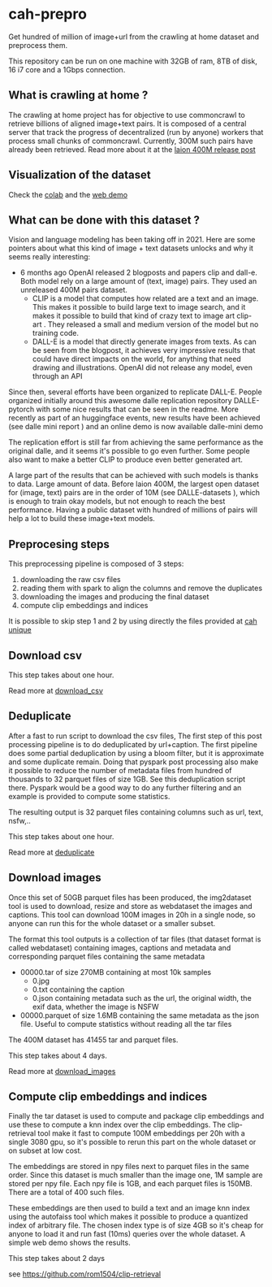 # cah-prepro
Get hundred of million of image+url from the crawling at home dataset and preprocess them.

This repository can be run on one machine with 32GB of ram, 8TB of disk, 16 i7 core and a 1Gbps connection.

## What is crawling at home ?

The crawling at home project has for objective to use commoncrawl to retrieve billions of aligned image+text pairs.
It is composed of a central server that track the progress of decentralized (run by anyone) workers that process small chunks of commoncrawl.
Currently, 300M such pairs have already been retrieved.
Read more about it at the [laion 400M release post](https://laion.ai/laion-400-open-dataset/)

## Visualization of the dataset

Check the [colab](https://colab.research.google.com/drive/14Hc_fUUOrG9260VzD_XsTxWX7f5cptyL?usp=sharing) and the [web demo](https://rom1504.github.io/clip-retrieval/)

## What can be done with this dataset ?

Vision and language modeling has been taking off in 2021. Here are some pointers about what this kind of image + text datasets unlocks and why it seems really interesting:

* 6 months ago OpenAI released 2 blogposts and papers clip and dall-e. Both model rely on a large amount of (text, image) pairs. They used an unreleased 400M pairs dataset.
   * CLIP is a model that computes how related are a text and an image. This makes it possible to build large text to image search, and it makes it possible to build that kind of crazy text to image art clip-art . They released a small and medium version of the model but no training code.
   * DALL-E is a model that directly generate images from texts. As can be seen from the blogpost, it achieves very impressive results that could have direct impacts on the world, for anything that need drawing and illustrations. OpenAI did not release any model, even through an API

Since then, several efforts have been organized to replicate DALL-E. People organized initially around this awesome dalle replication repository DALLE-pytorch with some nice results that can be seen in the readme. More recently as part of an huggingface events, new results have been achieved (see dalle mini report ) and an online demo is now available dalle-mini demo

The replication effort is still far from achieving the same performance as the original dalle, and it seems it's possible to go even further. Some people also want to make a better CLIP to produce even better generated art.

A large part of the results that can be achieved with such models is thanks to data. Large amount of data. Before laion 400M, the largest open dataset for (image, text) pairs are in the order of 10M (see DALLE-datasets ), which is enough to train okay models, but not enough to reach the best performance. Having a public dataset with hundred of millions of pairs will help a lot to build these image+text models.

## Preprocesing steps

This preprocessing pipeline is composed of 3 steps:
1. downloading the raw csv files
2. reading them with spark to align the columns and remove the duplicates
3. downloading the images and producing the final dataset
4. compute clip embeddings and indices

It is possible to skip step 1 and 2 by using directly the files provided at [cah unique](http://3080.rom1504.fr/cah/cah_dataframe_unique/)

## Download csv

This step takes about one hour.

Read more at [download_csv](download_csv)

## Deduplicate

After a fast to run script to download the csv files, The first step of this post processing pipeline is to do deduplicated by url+caption. The first pipeline does some partial deduplication by using a bloom filter, but it is approximate and some duplicate remain. Doing that pyspark post processing also make it possible to reduce the number of metadata files from hundred of thousands to 32 parquet files of size 1GB. See this deduplication script there. Pyspark would be a good way to do any further filtering and an example is provided to compute some statistics.

The resulting output is 32 parquet files containing columns such as url, text, nsfw,..

This step takes about one hour.

Read more at [deduplicate](deduplicate)

## Download images

Once this set of 50GB parquet files has been produced, the img2dataset tool is used to download, resize and store as webdataset the images and captions. This tool can download 100M images in 20h in a single node, so anyone can run this for the whole dataset or a smaller subset.

The format this tool outputs is a collection of tar files (that dataset format is called webdataset) containing images, captions and metadata and corresponding parquet files containing the same metadata

* 00000.tar of size 270MB containing at most 10k samples
  * 0.jpg
  * 0.txt containing the caption
  * 0.json containing metadata such as the url, the original width, the exif data, whether the image is NSFW
* 00000.parquet of size 1.6MB containing the same metadata as the json file. Useful to compute statistics without reading all the tar files

The 400M dataset has 41455 tar and parquet files.

This step takes about 4 days.

Read more at [download_images](download_images)

## Compute clip embeddings and indices

Finally the tar dataset is used to compute and package clip embeddings and use these to compute a knn index over the clip embeddings. The clip-retrieval tool make it fast to compute 100M embeddings per 20h with a single 3080 gpu, so it's possible to rerun this part on the whole dataset or on subset at low cost.

The embeddings are stored in npy files next to parquet files in the same order. Since this dataset is much smaller than the image one, 1M sample are stored per npy file. Each npy file is 1GB, and each parquet files is 150MB. There are a total of 400 such files.

These embeddings are then used to build a text and an image knn index using the autofaiss tool which makes it possible to produce a quantized index of arbitrary file. The chosen index type is of size 4GB so it's cheap for anyone to load it and run fast (10ms) queries over the whole dataset. A simple web demo shows the results.

This step takes about 2 days

see https://github.com/rom1504/clip-retrieval
